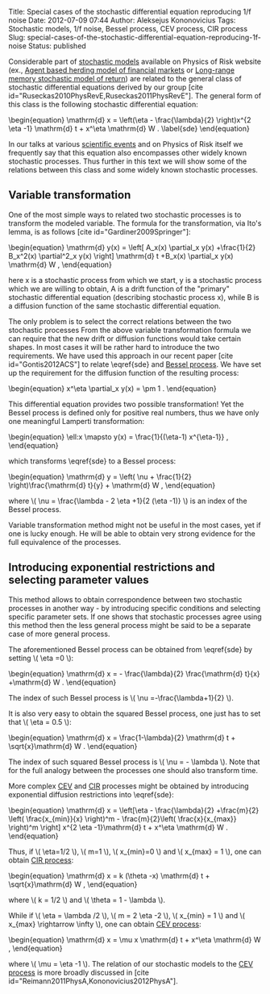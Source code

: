 Title: Special cases of the stochastic differential equation reproducing 1/f noise
Date: 2012-07-09 07:44
Author: Aleksejus Kononovicius
Tags: Stochastic models, 1/f noise, Bessel process, CEV process, CIR process
Slug: special-cases-of-the-stochastic-differential-equation-reproducing-1f-noise
Status: published

Considerable part of [stochastic
models](/tag/stochastic-models/)
available on Physics of Risk website (ex., [Agent based herding model of
financial
markets]({filename}/articles/2011/agent-based-herding-model-financial-markets.md)
or [Long-range memory stochastic model of
return]({filename}/articles/2010/long-range-memory-stochastic-model-return.md))
are related to the general class of stochastic differential equations
derived by our group \[cite
id="Ruseckas2010PhysRevE,Ruseckas2011PhysRevE"\]. The general form of
this class is the following stochastic differential equation:

\begin{equation}
 \mathrm{d} x = \left(\eta - \frac{\lambda}{2} \right)x^{2 \eta -1} \mathrm{d} t + x^\eta \mathrm{d} W . \label{sde}
\end{equation}

In our talks at various [scientific events](/tag/conference/)
and on Physics of Risk itself we frequently say that this equation also
encompasses other widely known stochastic processes. Thus further in
this text we will show some of the relations between this class and some
widely known stochastic processes.<!--more-->

Variable transformation
-----------------------

One of the most simple ways to related two stochastic processes is to
transform the modeled variable. The formula for the transformation, via
Ito's lemma, is as follows \[cite id="Gardiner2009Springer"\]:

\begin{equation}
 \mathrm{d} y(x) = \left\[ A\_x(x) \partial\_x y(x) +\frac{1}{2} B\_x^2(x) \partial^2\_x y(x) \right\] \mathrm{d} t +B\_x(x) \partial\_x y(x) \mathrm{d} W , 
\end{equation}

here x is a stochastic process from which we start, y is a stochastic
process which we are willing to obtain, A is a drift function of the
"primary" stochastic differential equation (describing stochastic
process x), while B is a diffusion function of the same stochastic
differential equation.

The only problem is to select the correct relations between the two
stochastic processes From the above variable transformation formula we
can require that the new drift or diffusion functions would take certain
shapes. In most cases it will be rather hard to introduce the two
requirements. We have used this approach in our recent paper \[cite
id="Gontis2012ACS"\] to relate \eqref{sde} and [Bessel
process](/tag/bessel-process/).
We have set up the requirement for the diffusion function of the
resulting process:

\begin{equation}
 x^\eta \partial\_x y(x) = \pm 1 . 
\end{equation}

This differential equation provides two possible transformation! Yet the
Bessel process is defined only for positive real numbers, thus we have
only one meaningful Lamperti transformation:

\begin{equation}
 \ell:x \mapsto y(x) = \frac{1}{(\eta-1) x^{\eta-1}} ,
\end{equation}

which transforms \eqref{sde} to a Bessel process:

\begin{equation}
 \mathrm{d} y = \left( \nu + \frac{1}{2} \right)\frac{\mathrm{d} t}{y} + \mathrm{d} W , 
\end{equation}

where \\\(  \nu = \frac{\lambda - 2 \eta +1}{2 (\eta -1)}  \\\)
is an index of the Bessel process.

Variable transformation method might not be useful in the most cases,
yet if one is lucky enough. He will be able to obtain very strong
evidence for the full equivalence of the processes.

Introducing exponential restrictions and selecting parameter values
-------------------------------------------------------------------

This method allows to obtain correspondence between two stochastic
processes in another way - by introducing specific conditions and
selecting specific parameter sets. If one shows that stochastic
processes agree using this method then the less general process might be
said to be a separate case of more general process.

The aforementioned Bessel process can be obtained from \eqref{sde}
by setting \\\(  \eta =0 \\\):

\begin{equation}
 \mathrm{d} x = - \frac{\lambda}{2} \frac{\mathrm{d} t}{x} +\mathrm{d} W . 
\end{equation}

The index of such Bessel process is \\\(  \nu =-\frac{\lambda+1}{2} \\\).

It is also very easy to obtain the squared Bessel process, one just has
to set that \\\(  \eta = 0.5 \\\):

\begin{equation}
 \mathrm{d} x = \frac{1-\lambda}{2} \mathrm{d} t + \sqrt{x}\mathrm{d} W . 
\end{equation}

The index of such squared Bessel process is \\\(  \nu = - \lambda \\\).
Note that for the full analogy between the processes one should also
transform time.

More complex [CEV](/tag/cev-process/) and [CIR](/tag/cir-process/)
processes might be obtained by introducing exponential diffusion
restrictions into \eqref{sde}:

\begin{equation}
 \mathrm{d} x = \left\[\eta - \frac{\lambda}{2} +\frac{m}{2} \left( \frac{x\_{min}}{x} \right)^m - \frac{m}{2}\left( \frac{x}{x\_{max}} \right)^m \right\] x^{2 \eta -1}\mathrm{d} t + x^\eta \mathrm{d} W . 
\end{equation}

Thus, if \\\(  \eta=1/2 \\\), \\\(  m=1 \\\), \\\(  x\_{min}=0 \\\) and
\\\(  x\_{max} = 1 \\\), one can obtain [CIR process](/tag/cir-process/):

\begin{equation}
 \mathrm{d} x = k (\theta -x) \mathrm{d} t + \sqrt{x}\mathrm{d} W , 
\end{equation}

where \\\(  k = 1/2 \\\) and \\\(  \theta = 1 - \lambda \\\).

While if \\\(  \eta = \lambda /2 \\\), \\\(  m = 2 \eta -2 \\\),
\\\(  x\_{min} = 1 \\\) and \\\(  x\_{max} \rightarrow \infty \\\), one
can obtain [CEV process](/tag/cev-process/):

\begin{equation}
 \mathrm{d} x = \mu x \mathrm{d} t + x^\eta \mathrm{d} W ,
\end{equation}

where \\\(  \mu = \eta -1  \\\). The relation of our stochastic models
to the [CEV process](/tag/cev-process/) is more broadly discussed in \[cite
id="Reimann2011PhysA,Kononovicius2012PhysA"\].
